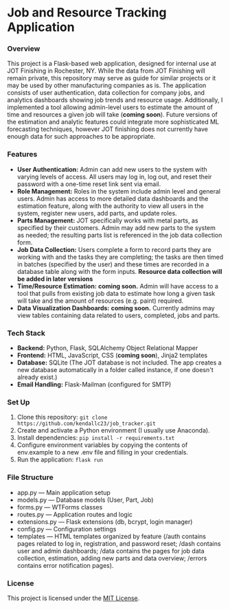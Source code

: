 # Job and Resource Tracking Application
### Overview
This project is a Flask-based web application, designed for internal use at JOT Finishing in Rochester, NY. While the data from JOT Finishing will remain private, this repository may serve as guide for similar projects or it may be used by other manufacturing companies as is. The application consists of user authentication, data collection for company jobs, and analytics dashboards showing job trends and resource usage. Additionally, I implemented a tool allowing admin-level users to estimate the amount of time and resources a given job will take (**coming soon**). Future versions of the estimation and analytic features could integrate more sophisticated ML forecasting techniques, however JOT finishing does not currently have enough data for such approaches to be appropriate.

### Features
- **User Authentication:** Admin can add new users to the system with varying levels of access. All users may log in, log out, and reset their password with a one-time reset link sent via email. 
- **Role Management:** Roles in the system include admin level and general users. Admin has access to more detailed data dashboards and the estimation feature, along with the authority to view all users in the system, register new users, add parts, and update roles.
- **Parts Management:** JOT specifically works with metal parts, as specified by their customers. Admin may add new parts to the system as needed; the resulting parts list is referenced in the job data collection form.
- **Job Data Collection:** Users complete a form to record parts they are working with and the tasks they are completing; the tasks are then timed in batches (specified by the user) and these times are recorded in a database table along with the form inputs. **Resource data collection will be added in later versions**
- **Time/Resource Estimation:** **coming soon.** Admin will have access to a tool that pulls from existing job data to estimate how long a given task will take and the amount of resources (e.g. paint) required.
- **Data Visualization Dashboards:** **coming soon.** Currently admins may view tables containing data related to users, completed, jobs and parts.

### Tech Stack
- **Backend:** Python, Flask, SQLAlchemy Object Relational Mapper
- **Frontend:** HTML, JavaScript, CSS (**coming soon**), Jinja2 templates
- **Database:** SQLite (The JOT database is not included. The app creates a new database automatically in a folder called instance, if one doesn't already exist.)
- **Email Handling:** Flask-Mailman (configured for SMTP)


### Set Up
1. Clone this repository:
   ```git clone https://github.com/kendallc23/job_tracker.git```
2. Create and activate a Python environment (I usually use Anaconda).
3. Install dependencies:
   ``` pip install -r requirements.txt ```
4. Configure environment variables by copying the contents of env.example to a new .env file and filling in your credentials.
5. Run the application:
   ```flask run```

### File Structure
- app.py — Main application setup
- models.py — Database models (User, Part, Job)
- forms.py — WTForms classes
- routes.py — Application routes and logic
- extensions.py — Flask extensions (db, bcrypt, login manager)
- config.py — Configuration settings
- templates — HTML templates organized by feature (/auth contains pages related to log in, registration, and password reset; /dash contains user and admin dashboards; /data contains the pages for job data collection, estimation, adding new parts and data overview; /errors contains error notification pages).


### License
This project is licensed under the [MIT License](LICENSE).

